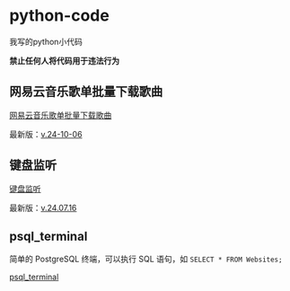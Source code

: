 # python-code

我写的python小代码

**禁止任何人将代码用于违法行为**

## 网易云音乐歌单批量下载歌曲

[网易云音乐歌单批量下载歌曲][1]

最新版：[v.24-10-06][2]

## 键盘监听

[键盘监听][4]

最新版：[v.24.07.16][5]

## psql_terminal

简单的 PostgreSQL 终端，可以执行 SQL 语句，如 `SELECT * FROM Websites;`

[psql_terminal](./psql_terminal/readme.md)





[1]: https://github.com/God-2077/python-code/tree/main/%E7%BD%91%E6%98%93%E4%BA%91%E9%9F%B3%E4%B9%90%E6%AD%8C%E5%8D%95%E6%89%B9%E9%87%8F%E4%B8%8B%E8%BD%BD%E6%AD%8C%E6%9B%B2
[2]: https://github.com/God-2077/python-code/blob/main/%E7%BD%91%E6%98%93%E4%BA%91%E9%9F%B3%E4%B9%90%E6%AD%8C%E5%8D%95%E6%89%B9%E9%87%8F%E4%B8%8B%E8%BD%BD%E6%AD%8C%E6%9B%B2/v.24-10-06.py
[4]: https://github.com/God-2077/python-code/tree/main/键盘监听
[5]: https://github.com/God-2077/python-code/tree/main/键盘监听/v.24.07.16.py
